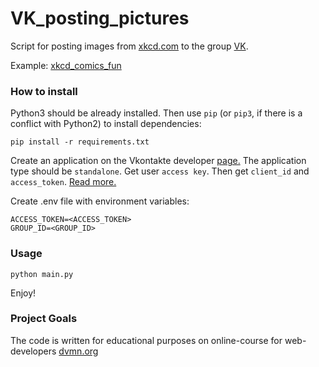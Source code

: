 # VK_posting_pictures

Script for posting images from [xkcd.com](xkcd.com) to the group [VK](https://vk.com).

Example: [xkcd_comics_fun](https://vk.com/xkcd_comics_fun)
### How to install

Python3 should be already installed. Then use `pip` (or `pip3`, if there is a conflict with Python2) to install dependencies:
```
pip install -r requirements.txt
```
Create an application on the Vkontakte developer [page.](https://vk.com/dev) The application type should be `standalone`. Get user `access key`. Then get `client_id` and `access_token`. [Read more.](https://vk.com/dev/implicit_flow_user)

Create .env file with environment variables:
```
ACCESS_TOKEN=<ACCESS_TOKEN>
GROUP_ID=<GROUP_ID>
```

### Usage
```
python main.py
```
Enjoy!
### Project Goals
The code is written for educational purposes on online-course for web-developers [dvmn.org](https://dvmn.org)